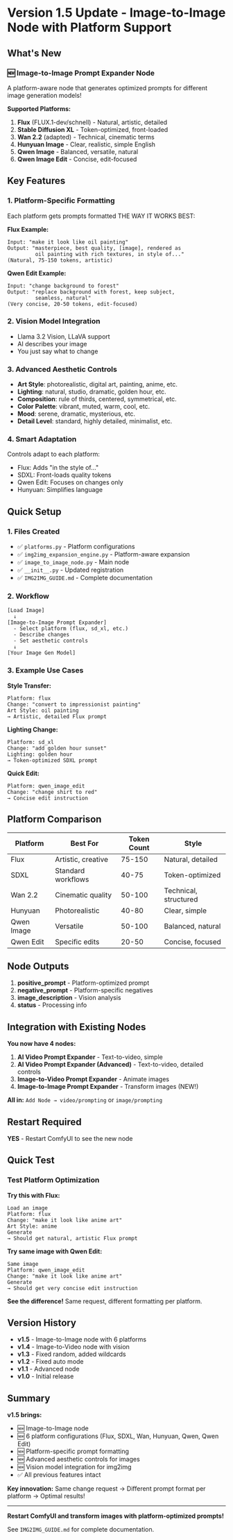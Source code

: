 # Version 1.5 Update - Image-to-Image Node with Platform Support

## What's New

### 🆕 Image-to-Image Prompt Expander Node

A platform-aware node that generates optimized prompts for different image generation models!

**Supported Platforms:**
1. **Flux** (FLUX.1-dev/schnell) - Natural, artistic, detailed
2. **Stable Diffusion XL** - Token-optimized, front-loaded
3. **Wan 2.2** (adapted) - Technical, cinematic terms
4. **Hunyuan Image** - Clear, realistic, simple English
5. **Qwen Image** - Balanced, versatile, natural
6. **Qwen Image Edit** - Concise, edit-focused

## Key Features

### 1. Platform-Specific Formatting

Each platform gets prompts formatted THE WAY IT WORKS BEST:

**Flux Example:**
```
Input: "make it look like oil painting"
Output: "masterpiece, best quality, [image], rendered as 
         oil painting with rich textures, in style of..."
(Natural, 75-150 tokens, artistic)
```

**Qwen Edit Example:**
```
Input: "change background to forest"
Output: "replace background with forest, keep subject, 
         seamless, natural"
(Very concise, 20-50 tokens, edit-focused)
```

### 2. Vision Model Integration

- Llama 3.2 Vision, LLaVA support
- AI describes your image
- You just say what to change

### 3. Advanced Aesthetic Controls

- **Art Style**: photorealistic, digital art, painting, anime, etc.
- **Lighting**: natural, studio, dramatic, golden hour, etc.
- **Composition**: rule of thirds, centered, symmetrical, etc.
- **Color Palette**: vibrant, muted, warm, cool, etc.
- **Mood**: serene, dramatic, mysterious, etc.
- **Detail Level**: standard, highly detailed, minimalist, etc.

### 4. Smart Adaptation

Controls adapt to each platform:
- Flux: Adds "in the style of..."
- SDXL: Front-loads quality tokens
- Qwen Edit: Focuses on changes only
- Hunyuan: Simplifies language

## Quick Setup

### 1. Files Created

- ✅ `platforms.py` - Platform configurations
- ✅ `img2img_expansion_engine.py` - Platform-aware expansion
- ✅ `image_to_image_node.py` - Main node
- ✅ `__init__.py` - Updated registration
- ✅ `IMG2IMG_GUIDE.md` - Complete documentation

### 2. Workflow

```
[Load Image] 
  ↓
[Image-to-Image Prompt Expander]
  - Select platform (flux, sd_xl, etc.)
  - Describe changes
  - Set aesthetic controls
  ↓
[Your Image Gen Model]
```

### 3. Example Use Cases

**Style Transfer:**
```
Platform: flux
Change: "convert to impressionist painting"
Art Style: oil painting
→ Artistic, detailed Flux prompt
```

**Lighting Change:**
```
Platform: sd_xl
Change: "add golden hour sunset"
Lighting: golden hour
→ Token-optimized SDXL prompt
```

**Quick Edit:**
```
Platform: qwen_image_edit
Change: "change shirt to red"
→ Concise edit instruction
```

## Platform Comparison

| Platform | Best For | Token Count | Style |
|----------|----------|-------------|-------|
| Flux | Artistic, creative | 75-150 | Natural, detailed |
| SDXL | Standard workflows | 40-75 | Token-optimized |
| Wan 2.2 | Cinematic quality | 50-100 | Technical, structured |
| Hunyuan | Photorealistic | 40-80 | Clear, simple |
| Qwen Image | Versatile | 50-100 | Balanced, natural |
| Qwen Edit | Specific edits | 20-50 | Concise, focused |

## Node Outputs

1. **positive_prompt** - Platform-optimized prompt
2. **negative_prompt** - Platform-specific negatives  
3. **image_description** - Vision analysis
4. **status** - Processing info

## Integration with Existing Nodes

**You now have 4 nodes:**

1. **AI Video Prompt Expander** - Text-to-video, simple
2. **AI Video Prompt Expander (Advanced)** - Text-to-video, detailed controls
3. **Image-to-Video Prompt Expander** - Animate images
4. **Image-to-Image Prompt Expander** - Transform images (NEW!)

**All in:** `Add Node → video/prompting` or `image/prompting`

## Restart Required

**YES** - Restart ComfyUI to see the new node

## Quick Test

### Test Platform Optimization

**Try this with Flux:**
```
Load an image
Platform: flux
Change: "make it look like anime art"
Art Style: anime
Generate
→ Should get natural, artistic Flux prompt
```

**Try same image with Qwen Edit:**
```
Same image
Platform: qwen_image_edit  
Change: "make it look like anime art"
Generate
→ Should get very concise edit instruction
```

**See the difference!** Same request, different formatting per platform.

## Version History

- **v1.5** - Image-to-Image node with 6 platforms
- **v1.4** - Image-to-Video node with vision
- **v1.3** - Fixed random, added wildcards
- **v1.2** - Fixed auto mode
- **v1.1** - Advanced node
- **v1.0** - Initial release

## Summary

**v1.5 brings:**
- 🆕 Image-to-Image node
- 🆕 6 platform configurations (Flux, SDXL, Wan, Hunyuan, Qwen, Qwen Edit)
- 🆕 Platform-specific prompt formatting
- 🆕 Advanced aesthetic controls for images
- 🆕 Vision model integration for img2img
- ✅ All previous features intact

**Key innovation:** Same change request → Different prompt format per platform → Optimal results!

---

**Restart ComfyUI and transform images with platform-optimized prompts!**

See `IMG2IMG_GUIDE.md` for complete documentation.
